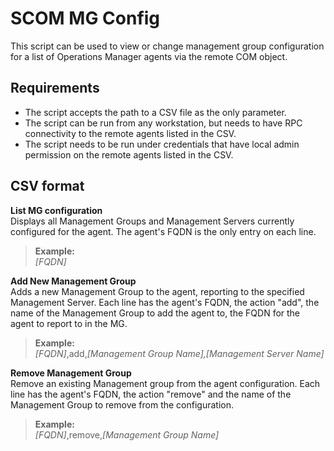 # SCOM MG Config
This script can be used to view or change management group configuration for a list of Operations Manager agents via the remote COM object. 

## Requirements
- The script accepts the path to a CSV file as the only parameter. 
- The script can be run from any workstation, but needs to have RPC connectivity to the remote agents listed in the CSV.
- The script needs to be run under credentials that have local admin permission on the remote agents listed in the CSV.

## CSV format
**List MG configuration**  
Displays all Management Groups and Management Servers currently configured for the agent. The agent's FQDN is the only entry on each line.  
> **Example:**  
_[FQDN]_ 

**Add New Management Group**  
Adds a new Management Group to the agent, reporting to the specified Management Server. Each line has the agent's FQDN, the action "add", the name of the Management Group to add the agent to, the FQDN for the agent to report to in the MG.  
> **Example:**  
_[FQDN]_,add,_[Management Group Name],[Management Server Name]_

**Remove Management Group**  
Remove an existing Management group from the agent configuration.  Each line has the agent's FQDN, the action "remove" and the name of the Management Group to remove from the configuration.  
> **Example:**  
_[FQDN]_,remove,_[Management Group Name]_

